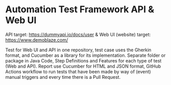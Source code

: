 # Automation Test Framework API & Web UI

API target: https://dummyapi.io/docs/user  &  Web UI (website) target: https://www.demoblaze.com/


Test for Web UI and API in one repository, test case uses the Gherkin format, and Cucumber as a library for its implementation. Separate folder or package in Java Code, Step Definitions and Features for each type of test (Web and API). Report use Cucumber for HTML and JSON format, GitHub Actions workflow to run tests that have been made by way of (event) manual triggers and every time there is a Pull Request.






